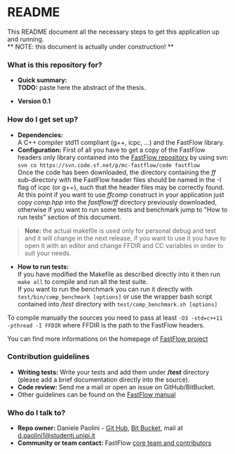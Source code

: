 # README #

This README document all the necessary steps to get this application up and running.      
** NOTE: this document is actually under construction! **

### What is this repository for? ###

* **Quick summary:**    
**TODO:** paste here the abstract of the thesis.

* **Version 0.1**

### How do I get set up? ###

* **Dependencies:**    
A C++ compiler std11 compliant (g++, icpc, ...) and the FastFlow library.
* **Configuration:**
First of all you have to get a copy of the FastFlow headers only library contained into the [FastFlow repository](http://sourceforge.net/projects/mc-fastflow/) by using svn:    
``` svn co https://svn.code.sf.net/p/mc-fastflow/code fastflow ```     
Once the code has been downloaded, the directory containing the _ff_ sub-directory with the FastFlow header files should be named in the -I flag of icpc (or g++), such that
the header files may be correctly found.     
At this point if you want to use _ffcomp_ construct in your application just copy _comp.hpp_ into the _fastflow/ff_ directory previously downloaded, otherwise if you
want to run some tests and benchmark jump to "How to run tests" section of this document.   
> **Note:** the actual makefile is used only for personal debug and test and it will change in the next release, if you want to use it you have to open it with an editor and
change FFDIR and CC variables in order to suit your needs.
* **How to run tests:**     
If you have modified the Makefile as described directly into it then run ```make all``` to compile and run all the test suite.     
If you want to run the benchmark you can run it directly with ```test/bin/comp_benchmark [options]``` or use the wrapper bash script contained into _/test_ directory with
```test/comp_benchmark.sh [options]```    
     
To compile manually the sources you need to pass at least ```-O3 -std=c++11 -pthread -I FFDIR``` where FFDIR is the path to the FastFlow headers.     
     
You can find more informations on the homepage of [FastFlow project](http://calvados.di.unipi.it)

### Contribution guidelines ###

* **Writing tests:** Write your tests and add them under __/test__ directory (please add a brief documentation directly into the source).
* **Code review:** Send me a mail or open an issue on GitHub/BitBucket.
* Other guidelines can be found on the [FastFlow manual](http://calvados.di.unipi.it/dokuwiki/doku.php/ffnamespace:refman)

### Who do I talk to? ###

* **Repo owner:** Daniele Paolini - [Git Hub](https://github.com/danfloyd111), [Bit Bucket](https://bitbucket.org/danpaol), mail at d.paolini1@studenti.unipi.it
* **Community or team contact:** FastFlow [core team and contributors](http://calvados.di.unipi.it/dokuwiki/doku.php/ffnamespace:people)
